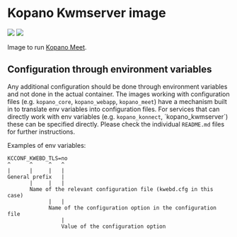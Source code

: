 # Kopano Kwmserver image

[![](https://images.microbadger.com/badges/image/zokradonh/kopano_meet.svg)](https://microbadger.com/images/zokradonh/kopano_meet "Microbadger size/labels") [![](https://images.microbadger.com/badges/version/zokradonh/kopano_meet.svg)](https://microbadger.com/images/zokradonh/kopano_meet "Microbadger version")

Image to run [Kopano Meet](https://github.com/Kopano-dev/meet).

## Configuration through environment variables

Any additional configuration should be done through environment variables and not done in the actual container. The images working with configuration files (e.g. `kopano_core`, `kopano_webapp`, `kopano_meet`) have a mechanism built in to translate env variables into configuration files. For services that can directly work with env variables (e.g. `kopano_konnect`, ´kopano_kwmserver´) these can be specified directly. Please check the individual `README.md` files for further instructions.

Examples of env variables:

```
KCCONF_KWEBD_TLS=no
^      ^     ^   ^
|      |     |   |
General prefix   |
       |     |   |
       Name of the relevant configuration file (kwebd.cfg in this case)
             |   |
             Name of the configuration option in the configuration file
                 |
                 Value of the configuration option

```